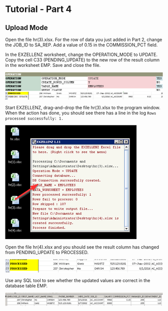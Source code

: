# Tutorial - Part 4
## Upload Mode

Open the file hr(3).xlsx.  For the row of data you just added in Part 2, change the JOB_ID to SA_REP. Add a value of 0.15 in the COMMISSION_PCT field.

 In the EXZELLENZ worksheet, change the OPERATION_MODE to UPDATE. Copy the cell C33 (PENDING_UPDATE) to the new row of the result column in the worksheet EMP.  Save and close the file.

<img src="../pic/image18.png"/>

<img src="../pic/image19.png"/>

Start EXZELLENZ, drag-and-drop the file hr(3).xlsx to the program window.  When the action has done, you should see there has a line in the log `Rows processed successfully: 1.`

<img src="../pic/image20.png"/>

Open the file hr(4).xlsx and you should see the result column has changed from PENDING_UPDATE to PROCESSED.

<img src="../pic/image21.png"/>

Use any SQL tool to see whether the updated values are correct in the database table EMP.

<img src="../pic/image22.png"/>